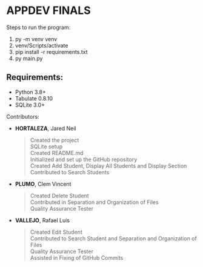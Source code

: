 # APPDEV FINALS

Steps to run the program:

 1. py -m venv venv
 2. venv/Scripts/activate
 3. pip install -r requirements.txt
 4. py main.py

Requirements:
-
- Python 3.8+
- Tabulate 0.8.10
- SQLite 3.0+

Contributors:
- **HORTALEZA**, Jared Neil

   > Created the project <br>
   > SQLite setup <br>
   > Created README.md <br>
   > Initialized and set up the GitHub repository <br>
   > Created Add Student, Display All Students and Display Section <br>
   > Contributed to Search Students <br>
   
- **PLUMO**, Clem Vincent

   > Created Delete Student <br>
   > Contributed in Separation and Organization of Files <br>
   > Quality Assurance Tester <br>
   
- **VALLEJO**, Rafael Luis

   > Created Edit Student <br>
   > Contributed to Search Student and Separation and Organization of Files <br>
   > Quality Assurance Tester <br>
   > Assisted in Fixing of GitHub Commits <br>
   
